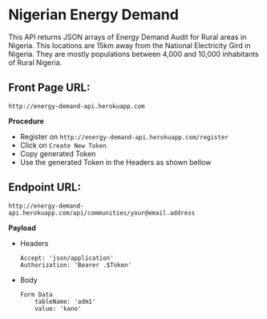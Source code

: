 # Nigerian Energy Demand
This API returns JSON arrays of Energy Demand Audit for Rural areas in Nigeria. This locations are 15km away from the National Electricity Gird in Nigeria. They are mostly populations between 4,000 and 10,000 inhabitants of Rural Nigeria. 

## Front Page URL: 
`http://energy-demand-api.herokuapp.com`

**Procedure**
- Register on `http://energy-demand-api.herokuapp.com/register`
- Click on `Create New Token`
- Copy generated Token
- Use the generated Token in the Headers as shown bellow 

## Endpoint URL: 
`http://energy-demand-api.herokuapp.com/api/communities/your@email.address`

**Payload** 
- Headers
    ```
    Accept: 'json/application'
    Authorization: 'Bearer .$Token'
    ```
 - Body
    ```
    Form Data
        tableName: 'adm1'
        value: 'kano'
    ```
